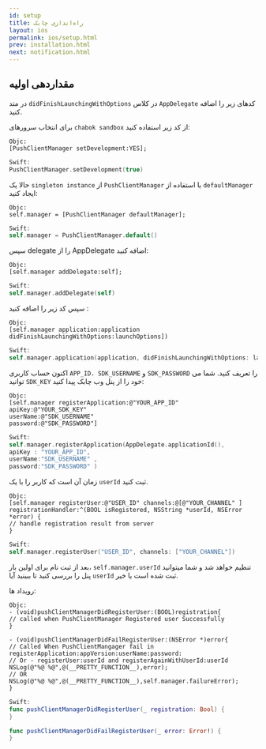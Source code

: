 ```yaml
---
id: setup
title: راه‌اندازی چابک
layout: ios
permalink: ios/setup.html
prev: installation.html
next: notification.html
---
```




مقداردهی اولیه
-------------
در متد `didFinishLaunchingWithOptions` در کلاس `AppDelegate` کدهای زیر را اضافه کنید.


برای انتخاب سرورهای `chabok sandbox` از کد زیر استفاده کنید:
```objc
Objc:
[PushClientManager setDevelopment:YES];
```
```swift
Swift:  
PushClientManager.setDevelopment(true)
```

حالا یک `singleton instance` از `PushClientManager` با استفاده از `defaultManager` ایجاد کنید:

```objc
Objc:
self.manager = [PushClientManager defaultManager];
```
```swift
Swift:
self.manager = PushClientManager.default()
```
سپس delegate  را از  AppDelegate اضافه کنید:
```objc
Objc:
[self.manager addDelegate:self];
```
```swift
Swift:
self.manager.addDelegate(self)
```
سپس کد زیر را اضافه کنید :
```objc
Objc:
[self.manager application:application didFinishLaunchingWithOptions:launchOptions])
```
```swift
Swift:
self.manager.application(application, didFinishLaunchingWithOptions: launchOptions)
```
اکنون حساب کاربری `APP_ID، SDK_USERNAME` و `SDK_PASSWORD` را تعریف کنید. شما می توانید `SDK_KEY` خود را از پنل وب چابک پیدا کنید:

```objc
Objc:
[self.manager registerApplication:@"YOUR_APP_ID"
apiKey:@"YOUR_SDK_KEY"
userName:@"SDK_USERNAME"
password:@"SDK_PASSWORD"]
```
```swift
Swift:
self.manager.registerApplication(AppDelegate.applicationId(),
apiKey : "YOUR_APP_ID",
userName:"SDK_USERNAME" ,
password:"SDK_PASSWORD" )
```

زمان آن است که کاربر را با یک `userId` ثبت کنید.
```objc
Objc:
[self.manager registerUser:@"USER_ID" channels:@[@"YOUR_CHANNEL" ]
registrationHandler:^(BOOL isRegistered, NSString *userId, NSError *error) {
// handle registration result from server
}
```
```swift
Swift:
self.manager.registerUser("USER_ID", channels: ["YOUR_CHANNEL"])
```
بعد از ثبت نام برای اولین بار، `self.manager.userId` تنظیم خواهد شد و شما میتوانید پنل را بررسی کنید تا ببینید آیا `userId` ثبت شده است یا خیر.

رویداد ها:
```objc
Objc:
- (void)pushClientManagerDidRegisterUser:(BOOL)registration{
// called when PushClientManager Registered user Successfully
}

- (void)pushClientManagerDidFailRegisterUser:(NSError *)error{
// Called When PushClientMangager fail in registerApplication:appVersion:userName:password:
// Or - registerUser:userId and registerAgainWithUserId:userId
NSLog(@"%@ %@",@(__PRETTY_FUNCTION__),error);
// OR
NSLog(@"%@ %@",@(__PRETTY_FUNCTION__),self.manager.failureError);
}
```
```swift
Swift:
func pushClientManagerDidRegisterUser(_ registration: Bool) {
}

func pushClientManagerDidFailRegisterUser(_ error: Error!) {
}
```
